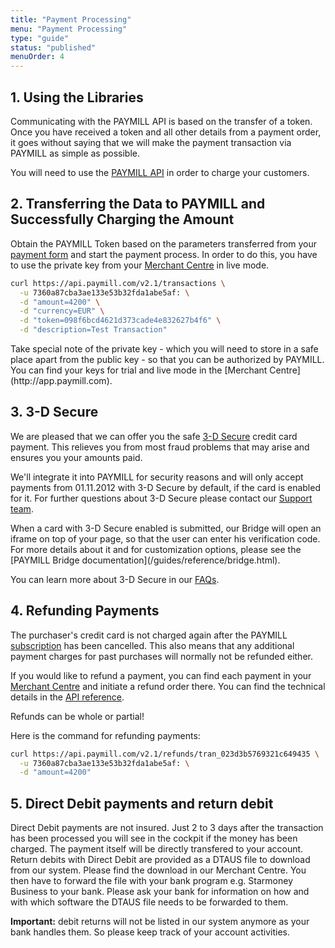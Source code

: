 ```yaml
---
title: "Payment Processing"
menu: "Payment Processing"
type: "guide"
status: "published"
menuOrder: 4
---
```


## 1. Using the Libraries

Communicating with the PAYMILL API is based on the transfer of a token. Once you have received a token and all other details from a payment order, it goes without saying that we will make the payment transaction via PAYMILL as simple as possible.

You will need to use the [PAYMILL API](/API) in order to charge your customers.

## 2. Transferring the Data to PAYMILL and Successfully Charging the Amount

Obtain the PAYMILL Token based on the parameters transferred from your [payment form](/guides/introduction/payment-form.html) and start the payment process. In order to do this, you have to use the private key from your [Merchant Centre](http://app.paymill.com) in live mode.

```bash
curl https://api.paymill.com/v2.1/transactions \
  -u 7360a87cba3ae133e53b32fda1abe5af: \
  -d "amount=4200" \
  -d "currency=EUR" \
  -d "token=098f6bcd4621d373cade4e832627b4f6" \
  -d "description=Test Transaction"
```

<p class="important">
Take special note of the private key - which you will need to store in a safe place apart from the public key - so that you can be authorized by PAYMILL. You can find your keys for trial and live mode in the [Merchant Centre](http://app.paymill.com).
</p>

## 3. 3-D Secure

We are pleased that we can offer you the safe [3-D Secure](http://en.wikipedia.org/wiki/3-D_Secure) credit card payment. This relieves you from most fraud problems that may arise and ensures you your amounts paid.

We'll integrate it into PAYMILL for security reasons and will only accept payments from 01.11.2012 with 3-D Secure by default, if the card is enabled for it. For further questions about 3-D Secure please contact our [Support team](mailto:support@paymill.com).

<p class="info">
When a card with 3-D Secure enabled is submitted, our Bridge will open an iframe on top of your page, so that the user can enter his verification code. For more details about it and for customization options, please see the [PAYMILL Bridge documentation](/guides/reference/bridge.html).
</p>

You can learn more about 3-D Secure in our [FAQs](https://www.paymill.com/faq).

## 4. Refunding Payments

The purchaser's credit card is not charged again after the PAYMILL [subscription](/guides/introduction.subscriptions.html) has been cancelled. This also means that any additional payment charges for past purchases will normally not be refunded either.

If you would like to refund a payment, you can find each payment in your [Merchant Centre](http://app.paymill.com) and initiate a refund order there. You can find the technical details in the [API reference](/API).

Refunds can be whole or partial!

Here is the command for refunding payments:

```bash
curl https://api.paymill.com/v2.1/refunds/tran_023d3b5769321c649435 \
  -u 7360a87cba3ae133e53b32fda1abe5af: \
  -d "amount=4200"
```

## 5. Direct Debit payments and return debit

Direct Debit payments are not insured. Just 2 to 3 days after the transaction has been processed you will see in the cockpit if the money has been charged. The payment itself will be directly transfered to your account. Return debits with Direct Debit are provided as a DTAUS file to download from our system. Please find the download in our Merchant Centre. You then have to forward the file with your bank program e.g. Starmoney Business to your bank. Please ask your bank for information on how and with which software the DTAUS file needs to be forwarded to them.


**Important:** debit returns will not be listed in our system anymore as your bank handles them. So please keep track of your account activities.
